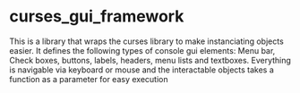 # curses_gui_framework
This is a library that wraps the curses library to make instanciating objects easier.  It defines the following types of console gui elements: Menu bar, Check boxes, buttons, labels, headers, menu lists and textboxes.  Everything is navigable via keyboard or mouse and the interactable objects takes a function as a parameter for easy execution

